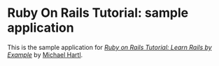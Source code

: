 # Ruby On Rails Tutorial: sample application

This is the sample application for 
[*Ruby on Rails Tutorial: Learn Rails by Example*](http://railstutorial.org)
by [Michael Hartl](http://michaelhartl.com).
